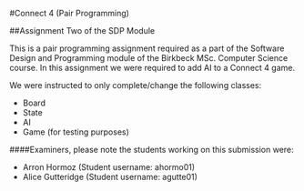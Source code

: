 #Connect 4 (Pair Programming)


##Assignment Two of the SDP Module

This is a pair programming assignment required as a part of the Software Design and Programming module of the 
Birkbeck MSc. Computer Science course. In this assignment we were required to add AI to a Connect 4 game.

We were instructed to only complete/change the following classes:
* Board
* State
* AI
* Game (for testing purposes)


####Examiners, please note the students working on this submission were:
* Arron Hormoz (Student username: ahormo01)
* Alice Gutteridge (Student username: agutte01)
